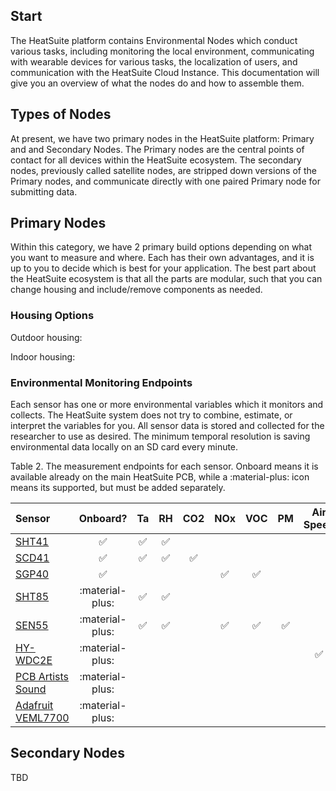 ## Start

The HeatSuite platform contains Environmental Nodes which conduct various tasks, including monitoring the local environment, communicating with wearable devices for various tasks, the localization of users, and communication with the HeatSuite Cloud Instance. This documentation will give you an overview of what the nodes do and how to assemble them.

## Types of Nodes

At present, we have two primary nodes in the HeatSuite platform: Primary and and Secondary Nodes. The Primary nodes are the central points of contact for all devices within the HeatSuite ecosystem. The secondary nodes, previously called satellite nodes, are stripped down versions of the Primary nodes, and communicate directly with one paired Primary node for submitting data. 

## Primary Nodes

Within this category, we have 2 primary build options depending on what you want to measure and where. Each has their own advantages, and it is up to you to decide which is best for your application. The best part about the HeatSuite ecosystem is that all the parts are modular, such that you can change housing and include/remove components as needed.

### Housing Options

Outdoor housing:

Indoor housing:

### Environmental Monitoring Endpoints

Each sensor has one or more environmental variables which it monitors and collects. The HeatSuite system does not try to combine, estimate, or interpret the variables for you. All sensor data is stored and collected for the researcher to use as desired. The minimum temporal resolution is saving environmental data locally on an SD card every minute. 

Table 2. The measurement endpoints for each sensor. Onboard means it is available already on the main HeatSuite PCB, while a :material-plus: icon means its supported, but must be added separately.

| Sensor    | Onboard?   | Ta    | RH    | CO2 | NOx | VOC | PM  | Air Speed | dbA | Lux |
| :-        | :-:       | :-:   | :-:   | :-: | :-: | :-: | :-: | :-:       | :-: | :-: |
|[SHT41](https://sensirion.com/products/catalog/SHT41)| :white_check_mark: | :white_check_mark:  | :white_check_mark: | 
|[SCD41](https://sensirion.com/products/catalog/SCD41)| :white_check_mark: |:white_check_mark: |:white_check_mark: |:white_check_mark: | 
|[SGP40](https://sensirion.com/products/catalog/SCD41)| :white_check_mark: ||||:white_check_mark: |:white_check_mark: |
|[SHT85](https://sensirion.com/products/catalog/SHT85)| :material-plus: | :white_check_mark: |:white_check_mark: |
|[SEN55](https://sensirion.com/products/catalog/SEN55)| :material-plus: | :white_check_mark: |:white_check_mark: || :white_check_mark: |:white_check_mark: |:white_check_mark: |
|[HY-WDC2E](https://www.alibaba.com/product-detail/HY-WDC2E-wind-detection-meter-ultrasonic_60776439328.html)| :material-plus: ||||||| :white_check_mark: |
|[PCB Artists Sound](https://pcbartists.com/product/i2c-decibel-sound-level-meter-module/)| :material-plus: |||||||| :white_check_mark: |
|[Adafruit VEML7700](https://learn.adafruit.com/adafruit-veml7700/overview)| :material-plus: ||||||||| :white_check_mark: |

## Secondary Nodes

TBD